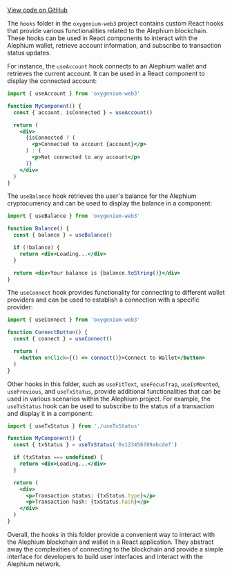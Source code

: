 [View code on GitHub](https://github.com/oxygenium/oxygenium-web3/.autodoc/docs/json/packages/web3-react/src/hooks)

The `hooks` folder in the `oxygenium-web3` project contains custom React hooks that provide various functionalities related to the Alephium blockchain. These hooks can be used in React components to interact with the Alephium wallet, retrieve account information, and subscribe to transaction status updates.

For instance, the `useAccount` hook connects to an Alephium wallet and retrieves the current account. It can be used in a React component to display the connected account:

```jsx
import { useAccount } from 'oxygenium-web3'

function MyComponent() {
  const { account, isConnected } = useAccount()

  return (
    <div>
      {isConnected ? (
        <p>Connected to account {account}</p>
      ) : (
        <p>Not connected to any account</p>
      )}
    </div>
  )
}
```

The `useBalance` hook retrieves the user's balance for the Alephium cryptocurrency and can be used to display the balance in a component:

```jsx
import { useBalance } from 'oxygenium-web3'

function Balance() {
  const { balance } = useBalance()

  if (!balance) {
    return <div>Loading...</div>
  }

  return <div>Your balance is {balance.toString()}</div>
}
```

The `useConnect` hook provides functionality for connecting to different wallet providers and can be used to establish a connection with a specific provider:

```jsx
import { useConnect } from 'oxygenium-web3'

function ConnectButton() {
  const { connect } = useConnect()

  return (
    <button onClick={() => connect()}>Connect to Wallet</button>
  )
}
```

Other hooks in this folder, such as `useFitText`, `useFocusTrap`, `useIsMounted`, `usePrevious`, and `useTxStatus`, provide additional functionalities that can be used in various scenarios within the Alephium project. For example, the `useTxStatus` hook can be used to subscribe to the status of a transaction and display it in a component:

```jsx
import { useTxStatus } from './useTxStatus'

function MyComponent() {
  const { txStatus } = useTxStatus('0x123456789abcdef')

  if (txStatus === undefined) {
    return <div>Loading...</div>
  }

  return (
    <div>
      <p>Transaction status: {txStatus.type}</p>
      <p>Transaction hash: {txStatus.hash}</p>
    </div>
  )
}
```

Overall, the hooks in this folder provide a convenient way to interact with the Alephium blockchain and wallet in a React application. They abstract away the complexities of connecting to the blockchain and provide a simple interface for developers to build user interfaces and interact with the Alephium network.
